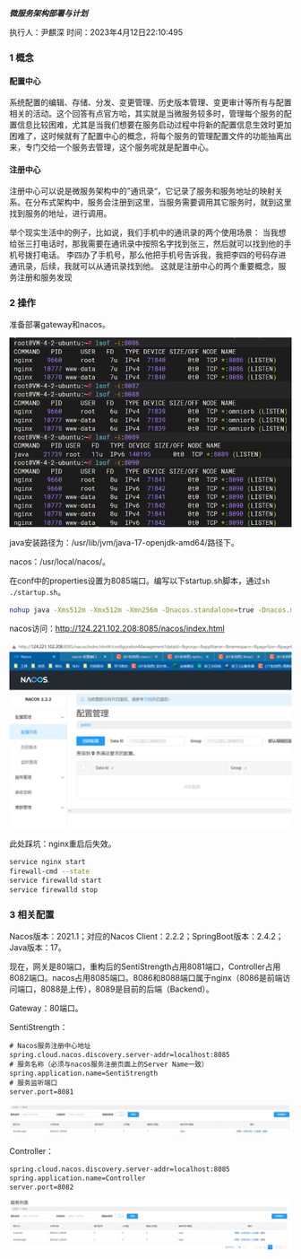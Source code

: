 ***微服务架构部署与计划***

执行人：尹麒深 		时间：2023年4月12日22:10:495

### 1 概念

#### 配置中心

系统配置的编辑、存储、分发、变更管理、历史版本管理、变更审计等所有与配置相关的活动。这个回答有点官方哈，其实就是当微服务较多时，管理每个服务的配置信息比较困难，尤其是当我们想要在服务启动过程中将新的配置信息生效时更加困难了，这时候就有了配置中心的概念，将每个服务的管理配置文件的功能抽离出来，专门交给一个服务去管理，这个服务呢就是配置中心。

#### 注册中心

注册中心可以说是微服务架构中的”通讯录“，它记录了服务和服务地址的映射关系。在分布式架构中，服务会注册到这里，当服务需要调用其它服务时，就到这里找到服务的地址，进行调用。

举个现实生活中的例子，比如说，我们手机中的通讯录的两个使用场景：
当我想给张三打电话时，那我需要在通讯录中按照名字找到张三，然后就可以找到他的手机号拨打电话。
李四办了手机号，那么他把手机号告诉我，我把李四的号码存进通讯录，后续，我就可以从通讯录找到他。
这就是注册中心的两个重要概念，服务注册和服务发现

### 2 操作

准备部署gateway和nacos。

![image-20230412195237489](微服务部署说明.assets/image-20230412195237489.png)

java安装路径为：/usr/lib/jvm/java-17-openjdk-amd64/路径下。

nacos：/usr/local/nacos/。

在conf中的properties设置为8085端口。编写以下startup.sh脚本，通过`sh ./startup.sh`。

```sh
nohup java -Xms512m -Xmx512m -Xmn256m -Dnacos.standalone=true -Dnacos.member.list= -Xlog:gc*:file=/usr/local/nacos/logs/nacos_gc.log:time,tags:filecount=10,filesize=100m -Dloader.path=/usr/local/nacos/plugins,/usr/local/nacos/plugins/health,/usr/local/nacos/plugins/cmdb,/usr/local/nacos/plugins/selector -Dnacos.home=/usr/local/nacos -jar /usr/local/nacos/target/nacos-server.jar  --spring.config.additional-location=file:/usr/local/nacos/conf/ --logging.config=/usr/local/nacos/conf/nacos-logback.xml --server.max-http-header-size=524288
```

nacos访问：http://124.221.102.208:8085/nacos/index.html

![image-20230412215119323](微服务部署说明.assets/image-20230412215119323.png)

此处踩坑：nginx重启后失效。

```sh
service nginx start
firewall-cmd --state
service firewalld start
service firewalld stop
```





### 3 相关配置

Nacos版本：2021.1；对应的Nacos Client：2.2.2；SpringBoot版本：2.4.2；Java版本：17。

现在，网关是80端口，重构后的SentiStrength占用8081端口，Controller占用8082端口。nacos占用8085端口。8086和8088端口属于nginx（8086是前端访问端口，8088是上传），8089是目前的后端（Backend）。

Gateway：80端口。

SentiStrength：

```properties
# Nacos服务注册中心地址
spring.cloud.nacos.discovery.server-addr=localhost:8085
# 服务名称（必须与nacos服务注册页面上的Server Name一致）
spring.application.name=SentiStrength
# 服务监听端口
server.port=8081
```

![image-20230415225018834](微服务部署说明.assets/image-20230415225018834.png)

Controller：

```properties
spring.cloud.nacos.discovery.server-addr=localhost:8085
spring.application.name=Controller
server.port=8082
```

![image-20230418165216394](微服务部署说明.assets/image-20230418165216394.png)

